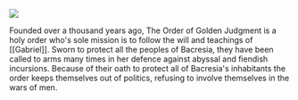 
![](assets/goldenjudgment.png)

Founded over a thousand years ago, The Order of Golden Judgment is a holy order who's sole mission is to follow the will and teachings of [[Gabriel]]. Sworn to protect all the peoples of Bacresia, they have been called to arms many times in her defence against abyssal and fiendish incursions. Because of their oath to protect all of Bacresia's inhabitants the order keeps themselves out of politics, refusing to involve themselves in the wars of men. 